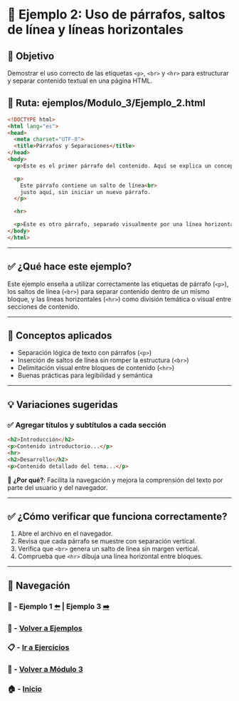 # 🧪 Ejemplo 2: Uso de párrafos, saltos de línea y líneas horizontales

## 🎯 Objetivo
Demostrar el uso correcto de las etiquetas `<p>`, `<br>` y `<hr>` para estructurar y separar contenido textual en una página HTML.

## 📁 Ruta: ejemplos/Modulo_3/Ejemplo_2.html

```html
<!DOCTYPE html>
<html lang="es">
<head>
  <meta charset="UTF-8">
  <title>Párrafos y Separaciones</title>
</head>
<body>
  <p>Este es el primer párrafo del contenido. Aquí se explica un concepto importante.</p>

  <p>
    Este párrafo contiene un salto de línea<br>
    justo aquí, sin iniciar un nuevo párrafo.
  </p>

  <hr>

  <p>Este es otro párrafo, separado visualmente por una línea horizontal.</p>
</body>
</html>
```

---

## ✅ ¿Qué hace este ejemplo?

Este ejemplo enseña a utilizar correctamente las etiquetas de párrafo (`<p>`), los saltos de línea (`<br>`) para separar contenido dentro de un mismo bloque, y las líneas horizontales (`<hr>`) como división temática o visual entre secciones de contenido.

---

## 🧠 Conceptos aplicados

- Separación lógica de texto con párrafos (`<p>`)
- Inserción de saltos de línea sin romper la estructura (`<br>`) 
- Delimitación visual entre bloques de contenido (`<hr>`)
- Buenas prácticas para legibilidad y semántica

---

## 💡 Variaciones sugeridas

### ✅ Agregar títulos y subtítulos a cada sección

```html
<h2>Introducción</h2>
<p>Contenido introductorio...</p>
<hr>
<h2>Desarrollo</h2>
<p>Contenido detallado del tema...</p>
```
📌 **¿Por qué?**: Facilita la navegación y mejora la comprensión del texto por parte del usuario y del navegador.

---

## ✅ ¿Cómo verificar que funciona correctamente?

1. Abre el archivo en el navegador.
2. Revisa que cada párrafo se muestre con separación vertical.
3. Verifica que `<br>` genera un salto de línea sin margen vertical.
4. Comprueba que `<hr>` dibuja una línea horizontal entre bloques.

---

## 🔁 Navegación

### 🧪 - Ejemplo 1 [⬅️](./Ejemplo_1.md) | Ejemplo 3 [➡️](./Ejemplo_3.md)

### 🧪 - [Volver a Ejemplos](../README.md)

### 📋 - [Ir a Ejercicios](../../Ejercicios/README.md)

### 📘 - [Volver a Módulo 3](../../Modulo_3.md)

### 🏠 - [Inicio](../../../README.md)
